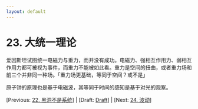 ```yaml
---
layout: default
---
```

# 23. 大统一理论

爱因斯坦试图统一电磁力与重力，而并没有成功。电磁力、强相互作用力、弱相互作用力都可被视为事件，而重力不能被如此看。重力是空间的扭曲，或者重力场和前三个并非同一种场。「重力场更基础，等同于空间？或不是」

原子钟的原理也是基于电磁波，其等同于时间的感知是基于对光的观察。

[Previous: [22. 黑洞不是系统](22.md)] | [Draft: [Draft](../Draft.md)] | [Next: [24. 波动](24.md)]